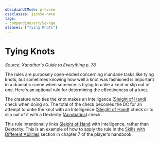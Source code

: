 ```yaml
---
obsidianUIMode: preview
cssclasses: json5e-note
tags:
- compendium/src/5e/xge
aliases: ["Tying Knots"]
---
```

# Tying Knots
*Source: Xanathar's Guide to Everything p. 78* 

The rules are purposely open-ended concerning mundane tasks like tying knots, but sometimes knowing how well a knot was fashioned is important in a dramatic scene when someone is trying to untie a knot or slip out of one. Here's an optional rule for determining the effectiveness of a knot.

The creature who ties the knot makes an Intelligence ([Sleight of Hand](2-Mechanics/CLI/rules/skills.md#Sleight%20of%20Hand)) check when doing so. The total of the check becomes the DC for an attempt to untie the knot with an Intelligence ([Sleight of Hand](2-Mechanics/CLI/rules/skills.md#Sleight%20of%20Hand)) check or to slip out of it with a Dexterity ([Acrobatics](2-Mechanics/CLI/rules/skills.md#Acrobatics)) check.

This rule intentionally links [Sleight of Hand](2-Mechanics/CLI/rules/skills.md#Sleight%20of%20Hand) with Intelligence, rather than Dexterity. This is an example of how to apply the rule in the [Skills with Different Abilities](2-Mechanics/CLI/rules/variant-rules/skills-with-different-abilities.md) section in chapter 7 of the player's handbook.